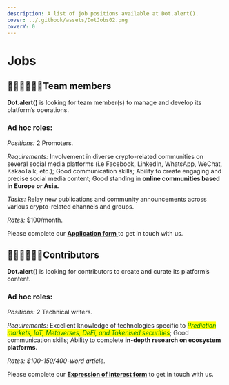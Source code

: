 ```yaml
---
description: A list of job positions available at Dot.alert().
cover: ../.gitbook/assets/DotJobs02.png
coverY: 0
---
```


# Jobs

## 👩🏿‍💻👨🏼‍💻**Team members**

**Dot.alert()** is looking for team member(s) to manage and develop its platform’s operations.

### Ad hoc roles:

_Positions:_ 2 Promoters.

_Requirements:_ Involvement in diverse crypto-related communities on several social media platforms (i.e Facebook, LinkedIn, WhatsApp, WeChat, KakaoTalk, etc.); Good communication skills; Ability to create engaging and precise social media content; Good standing in **online communities based in Europe or Asia.**

_Tasks:_ Relay new publications and community announcements across various crypto-related channels and groups.&#x20;

_Rates:_ $100/month.

Please complete our [**Application form** ](https://forms.gle/rdpbd6sQNYMoui1w9)to get in touch with us.



## 👨🏻‍💼👩🏾‍💼Contributors

**Dot.alert()** is looking for contributors to create and curate its platform’s content.

### Ad hoc roles:

_Positions:_ 2 Technical writers.

_Requirements:_ Excellent knowledge of technologies specific to _<mark style="color:green;">Prediction markets, IoT, Metaverses, DeFi, and Tokenised securities</mark>_; Good communication skills; Ability to complete **in-depth research on ecosystem platforms.**

_Rates: $100-150/400-word article._

Please complete our [**Expression of Interest form**](https://docs.google.com/forms/d/e/1FAIpQLScF7N91-fhT5WFsH1Y3TsBVll-PDITdD7MhmXeOKRL3bnOjew/viewform?usp=sf\_link) to get in touch with us.

